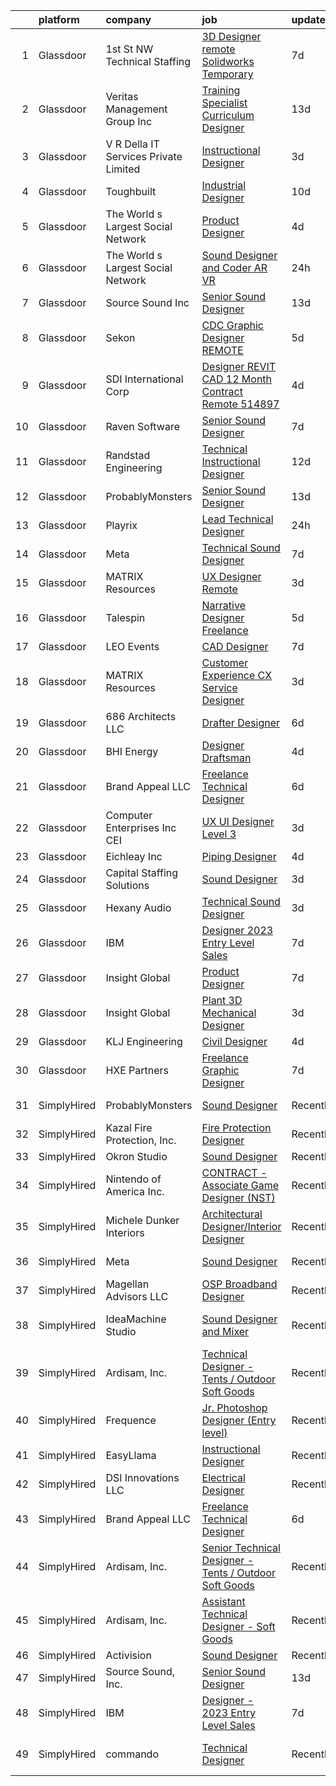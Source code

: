 

|    | platform    | company                               | job                                                                                                                                                                                                                                                                                                                                                                                                                                                                                                                                                                                                                                                                                                                                                                                                                                                                                                                                                                                                                                                                                                                                                                                                                                                                                                                                                                                                                                            | update_time   | location             |
|---:|:------------|:--------------------------------------|:-----------------------------------------------------------------------------------------------------------------------------------------------------------------------------------------------------------------------------------------------------------------------------------------------------------------------------------------------------------------------------------------------------------------------------------------------------------------------------------------------------------------------------------------------------------------------------------------------------------------------------------------------------------------------------------------------------------------------------------------------------------------------------------------------------------------------------------------------------------------------------------------------------------------------------------------------------------------------------------------------------------------------------------------------------------------------------------------------------------------------------------------------------------------------------------------------------------------------------------------------------------------------------------------------------------------------------------------------------------------------------------------------------------------------------------------------|:--------------|:---------------------|
|  1 | Glassdoor   | 1st St  NW Technical Staffing         | [3D Designer  remote Solidworks Temporary](https://www.glassdoor.com/partner/jobListing.htm?pos=119&ao=1110586&s=58&guid=0000018311b235b68705e4965f21dac6&src=GD_JOB_AD&t=SR&vt=w&ea=1&cs=1_1dfa6908&cb=1662449235920&jobListingId=1008101147436&cpc=47CFDC01B3F81FAC&jrtk=3-0-1gc8r4df8kbns801-1gc8r4dfrii2i800-d4879d03b2981eb5--6NYlbfkN0Dax8UoX6EQsni4_ZSF9vye0BkMdAXnBGZ9YnjGpfOQl0bOt3kFrViS9pzQb-UkbyuTLk9lBJa0OMA4qMS6a-OFvIw734BbqW6J4ftJsRXUYWG69gurxtLodjSwr1yjvY6e_2OvYDI2aO1q43GghrlOeDtC0f8O2sLjnoXTnasp1rHg8Be--iCzHUhcQbdI059KhKNRmH7yg9cu3fo_TM6v4PiZI_tICkxv0Eb4elEVKZLVCmEDrtZHdOY2j4M0fb_uIFZTqn6uwRX8i1pcwqclgMWvHLupTTRvGPNoH3doDQAWUeXH0kbxwl96Ru6EZmm-F_aQQ3DN6QCYdKdguw-t6TnobD_mCHY7X9z9jdUTPdegQUZ2X4BgJ6EuwnyOK8LpJ8RypEPGeOlVhLE_0_9jRcGqlMBMgNZJlnCJR2fzqdlDl_eQ-GLOjdIyXkIFxFhbcCpRuK4fM9sqUZOQX7VElMy2yo5Bi6OpDlLPyfXpFdh6C6MlY-jF)                                                                                                                                                                                                                                                                                                                                                                                                                                                                                                                                                                            | 7d            | Plymouth, MN         |
|  2 | Glassdoor   | Veritas Management Group  Inc         | [Training Specialist Curriculum Designer](https://www.glassdoor.com/partner/jobListing.htm?pos=120&ao=1110586&s=58&guid=0000018311b235b68705e4965f21dac6&src=GD_JOB_AD&t=SR&vt=w&ea=1&cs=1_6cc565e6&cb=1662449235920&jobListingId=1008088623135&cpc=C4A69CCDBB3B9599&jrtk=3-0-1gc8r4df8kbns801-1gc8r4dfrii2i800-5bdea39022ee96d7--6NYlbfkN0AwL9nwKinBujlUHd3bnOteLMhe8AWPbYYjEMBC_yUuta8Lk9bb-2a1I5FGaQqxjXl5GxCoiMAopUXM03MZuZKAbrGtpWjCVy2g-eUtYyMff4e6aEGPRBnR3Dyd1ExvDjyTMt9XN5DpynFCrMEkFzaWHhX3rmRsINuN5UT-YBrk4TCTK4Xi24CuYWqtVWedBCb8ufIQrMYBzEE2i3QvhUSf6fhAJfpAWOvsx274WP7TaAi0ZQ8g7U4TayJeINXBs1rO03b84Avlhvdsi6SdbCfPAUeBvC4c9TiI7zb3Jrk9YOw0xK21YqiZWCsrqYIltalNMJm2KQrCFqkU412mCbLF50cN5QWlpZGp6TPMiVzeUVRlNlwZYBFjnQBvWR7srs1-cHxHK1bW1cd13ctblVrbePfTKy0H1VHKK3ORPOeENeD4HasVutSlbiJ5LSnfg_j_GIwGnL4y8qDNcivMTcgCo3M_AKZu9-W3g0LBZgQypK5ggZYLHjd97CV_e_h74aHrgZsnwDQ6kj-6MG9UoF6G)                                                                                                                                                                                                                                                                                                                                                                                                                                                                                                                                             | 13d           | Remote               |
|  3 | Glassdoor   | V R Della IT Services Private Limited | [Instructional Designer](https://www.glassdoor.com/partner/jobListing.htm?pos=117&ao=1110586&s=58&guid=0000018311b235b68705e4965f21dac6&src=GD_JOB_AD&t=SR&vt=w&ea=1&cs=1_4fa40bdf&cb=1662449235919&jobListingId=1008114766072&cpc=2CAED5C921A5F994&jrtk=3-0-1gc8r4df8kbns801-1gc8r4dfrii2i800-cf474f3642b24d94--6NYlbfkN0BCfH3gCGpMIZQRxhXoUlG1SCQU1pI8drFJx67PhZnu-KjHoYoYcHCEFHTdji-YRv6Tc4uXmEWKVCrm93-qDYpviG9vrn7DLH4nLfJ9TO6fEthmqCO1KiNIMEN4Xu8wcNYe8TrFmbDNu_ulrD5bcq6w41p049XOI9PzRxt8NTzO7XlJp3bxZzc9DU3AmJUlMtH4GtUTUHez506d_bg9d5Urhha9mNKGNdfAvRkCAsDK1d1aRPlxb7VGUrDoD4DbHbe0HXDBgD5aPHGgjwWTpbv3lmTIzrAhsvixcJycMOksGJ9OGsxYW3r47dGmoYk7EN8-43LUVZ3oQo6gnKVXPHqvLiPV6ujUBfSZNUXdFRCyXPwBcW8hNqAQqI9XRrMAO-vu9Yk6YV2djoN7KNIL6e6jxEPRYWnMqH2HatWW9NuD7zconjQGMjLckjp4JohfHaOyZOqNilAoji36UETultajITOkFNbwBxPITNOVbCwgebWNABySpOv9PZm702amEqC5Z50Wp081dA%3D%3D)                                                                                                                                                                                                                                                                                                                                                                                                                                                                                                                                                                  | 3d            | Remote               |
|  4 | Glassdoor   | Toughbuilt                            | [Industrial Designer](https://www.glassdoor.com/partner/jobListing.htm?pos=106&ao=1110586&s=58&guid=0000018311b235b68705e4965f21dac6&src=GD_JOB_AD&t=SR&vt=w&ea=1&cs=1_41421246&cb=1662449235918&jobListingId=1008097155623&cpc=5FEB1BEB8E14EF52&jrtk=3-0-1gc8r4df8kbns801-1gc8r4dfrii2i800-bd6e057162e15386--6NYlbfkN0C4BDBIIfYywdCnnQWSiy8nzgMXr_T-T3FVOPaJNWu58urVZR_WXMhr7GerRInzqyZodNFCU-1hxePv9TSo5-WxOfosiTA8u4e2wBpH9yUNgJzlsujyNpnDkKT3UNTvNTe6xSC2Izl9AqMOUTGHqiTcG7HVBVyoxSnDnAOWvtqTd7Fg62TqBdCV22qzM1Zolz7dPPzU21LrG49FWiJZ3g1M9Q5CD6jSz3Sc5UIxHcrQSJDVsKbW94Ic_PzkbLiLLEbw9WwY7M5Aq5VyrjZsYY4tKnEty-JxV_MjdZc6PI5KSN6HB_mGBdq6pYhTEEe6igdWFp6dds-cgDwkiapVPHYIzZLvPmi0ssEQEOU17frSQC5y3JAx_zfZ2KTm4wOUzq5Nue_8Amv5AserJ5EKeUn4EPIGL5qtTOB_X6FZp1V8HDAe0W_pas854mQyepKyxIPA64LlDVzMIngjhaNV2BoukfgO9FMwaAu7Pup4CIKETXd6kW4oxWb5m37cv97oAAlrwrjrxwPKUg%3D%3D)                                                                                                                                                                                                                                                                                                                                                                                                                                                                                                                                                                     | 10d           | Irvine, CA           |
|  5 | Glassdoor   | The World s Largest Social Network    | [Product Designer](https://www.glassdoor.com/partner/jobListing.htm?pos=111&ao=1110586&s=58&guid=0000018311b235b68705e4965f21dac6&src=GD_JOB_AD&t=SR&vt=w&ea=1&cs=1_35604856&cb=1662449235918&jobListingId=1008112599844&cpc=7AD1D84939BBEEF3&jrtk=3-0-1gc8r4df8kbns801-1gc8r4dfrii2i800-b3d15ef42cee080c--6NYlbfkN0DSgjPPcnEdvoK3uuxfISLALE6pB1FR7YSHOr_tSg5_QGIhoz_2VqUepdcKLBLI_zTbR1UYnUQgETXBZs3VGV3fssXZsBX8sT2z0C9Q5-qcBwvZvbc2EDZQFGzAj4guOqukMzRdG9r0DhuoCiLj2vR1xQhCUgxcwBJKCrk71Ljh9kyHywOabeZTbDfs94WF9IdRubOWUbeedsF-3tKSFMz9nFwo8i32k03_fQsB67-gbR4hA0DdxQrpQ6sGrX7irj2_AiYI3VP1k0-UAyZVPkRo00dgVQQVAVE4enMcL75r-ekwDPzxzLHcNmMWm-m-l0118ZlBx620E8V9id6uFflVF-pKNjawzdCNsHHKQN61xexj1Prl2QYoAqe2Se4AshhbhT92YlWdjoxMCF9MLRZfkk8w31t_7OqRi0I9A5vXIkPKNPG0shrZDHPJl0jnXMwmjF0Jbvd4V0kYJjJcQzI2jlcCc7s-_shTmIJA4QE7DMj7ygML4ySwfthSNl0K5B4vbgI9LGpy_VPMa8k7UqRlAtfuUEKUlNaiIC8LFqT5D6v7OWi4MwU5an0is07Q7YYELfLOjYEwKSaElbzSe3yi)                                                                                                                                                                                                                                                                                                                                                                                                                                                                                                    | 4d            | San Diego, CA        |
|  6 | Glassdoor   | The World s Largest Social Network    | [Sound Designer and Coder  AR VR ](https://www.glassdoor.com/partner/jobListing.htm?pos=110&ao=1110586&s=58&guid=0000018311b235b68705e4965f21dac6&src=GD_JOB_AD&t=SR&vt=w&ea=1&cs=1_ee02b9ec&cb=1662449235918&jobListingId=1008119621897&cpc=7AD1D84939BBEEF3&jrtk=3-0-1gc8r4df8kbns801-1gc8r4dfrii2i800-792e069ce58ec255--6NYlbfkN0DSgjPPcnEdvoK3uuxfISLALE6pB1FR7YSHOr_tSg5_QGIhoz_2VqUepdcKLBLI_zSAkyoPLr8SW09-PjMp5E3sUsZ27AYwJCrMelMSnXS0uT1ZKTCetCxW1DzSBrWn2OZEGuHuHB4Kpypt8iVx5QGZb1-8THVZWrH1Dg0s0-WNklFEyS_twdARfkRsrJevIpy9w4nkrV2uIKpWVua-S_fwCGwgUxDxgllR9sQC6fdf1j6JKe9qyVifux8mR6bjQmkO0NnuHsqk50KbC3jDMN_oVdvoOPDj-2427fL9NtJXwEZ1rErjQ67ecGdpiQNDb1DAE5MmS8_dWqFm0gXtDntg5wKlZvUEGNyC5ynUR44nHyB10VnXu0s1uVmvB-gj85IXubKCvhKyVzkKRiU0x2xisSgR7Zei1j7hhfx4oN56Kdy0fgMKg57hyKXcIWH4gzQQDP4M_mJYiX7rhC6sT7Xoe9qtw5QGitRP4Dh0_saIEbdfDHE1FRSxIQW0OsdXzywl7a0ecSjy4JsOfdXf0pT0v5BerGl9pS68j-M4z97rR3ylOqBQjw6Oc3CQXtf_RYYJZHTB3lx8uHFiAM_StCnJ)                                                                                                                                                                                                                                                                                                                                                                                                                                                                                    | 24h           | Baltimore, MD        |
|  7 | Glassdoor   | Source Sound  Inc                     | [Senior Sound Designer](https://www.glassdoor.com/partner/jobListing.htm?pos=122&ao=1136043&s=58&guid=0000018311b235b68705e4965f21dac6&src=GD_JOB_AD&t=SR&vt=w&ea=1&cs=1_2f607191&cb=1662449235920&jobListingId=1008089350796&jrtk=3-0-1gc8r4df8kbns801-1gc8r4dfrii2i800-b47b731b9588a909-)                                                                                                                                                                                                                                                                                                                                                                                                                                                                                                                                                                                                                                                                                                                                                                                                                                                                                                                                                                                                                                                                                                                                                    | 13d           | Remote               |
|  8 | Glassdoor   | Sekon                                 | [CDC Graphic Designer   REMOTE](https://www.glassdoor.com/partner/jobListing.htm?pos=128&ao=1136043&s=58&guid=0000018311b235b68705e4965f21dac6&src=GD_JOB_AD&t=SR&vt=w&ea=1&cs=1_be8ff446&cb=1662449235920&jobListingId=1008106121782&jrtk=3-0-1gc8r4df8kbns801-1gc8r4dfrii2i800-f0b83dce37d3bac8-)                                                                                                                                                                                                                                                                                                                                                                                                                                                                                                                                                                                                                                                                                                                                                                                                                                                                                                                                                                                                                                                                                                                                            | 5d            | Atlanta, GA          |
|  9 | Glassdoor   | SDI International Corp                | [Designer REVIT CAD 12 Month Contract Remote   514897 ](https://www.glassdoor.com/partner/jobListing.htm?pos=109&ao=1110586&s=58&guid=0000018311b235b68705e4965f21dac6&src=GD_JOB_AD&t=SR&vt=w&ea=1&cs=1_c0ee8b18&cb=1662449235918&jobListingId=1008110855049&cpc=8795CF9063CD573D&jrtk=3-0-1gc8r4df8kbns801-1gc8r4dfrii2i800-37cea7c43d5011fb--6NYlbfkN0Bpkr0gJgqqHEIfrrGctVATkpcI4_CflKALKoBiu5AQD__GyEOPCzqRkbHslo4OGyojJ5pVqL-hGjTButAiiokbDBHzDHSFFsuOT-yDvDpkQwKPtYJlyht88PcMmGnUme5xFBZ4Z9qmeJJ8Y-rT241BxKVN_zEQniEEXXWeXpjqBhvD80suT7MdXVH_s_Zx5vknKeuRaqR9xCJmAWbmJMAENRLy8REx7qGpy_ypSY145mZ71rYa2wYfO_seKmiW6Y9K5ssV4yhCYR0g1S29K8fWFpyFIKJhuTEk1GeEkrIRg3p8YYI8LzwIFGwtRNqwwxFlwd7YU2nBNS_a0XUGzsbyGBqG8NePiegpGH1F5S6mb3OfeHM5n-4GjNA-TeFcEcBGKbvYuu2ienT0I54RbWb_NEk_oSQdhniiqTF1dYMSmi05pfxZNDyePY8ED0SY_JJhWtO_OoEERtD9P968lgLvk4pp0T-J1_VOrsHIYHMTol9uFWznGUc8Jr0JCl6EnyhGuCxM4ng3cA%3D%3D)                                                                                                                                                                                                                                                                                                                                                                                                                                                                                                                                   | 4d            | Remote               |
| 10 | Glassdoor   | Raven Software                        | [Senior Sound Designer](https://www.glassdoor.com/partner/jobListing.htm?pos=124&ao=1136043&s=58&guid=0000018311b235b68705e4965f21dac6&src=GD_JOB_AD&t=SR&vt=w&cs=1_a70c824d&cb=1662449235920&jobListingId=1008100457472&jrtk=3-0-1gc8r4df8kbns801-1gc8r4dfrii2i800-0c9b850959a03d08-)                                                                                                                                                                                                                                                                                                                                                                                                                                                                                                                                                                                                                                                                                                                                                                                                                                                                                                                                                                                                                                                                                                                                                         | 7d            | Middleton, WI        |
| 11 | Glassdoor   | Randstad Engineering                  | [Technical Instructional Designer](https://www.glassdoor.com/partner/jobListing.htm?pos=116&ao=1110586&s=58&guid=0000018311b235b68705e4965f21dac6&src=GD_JOB_AD&t=SR&vt=w&ea=1&cs=1_cf06957a&cb=1662449235919&jobListingId=1008091665657&cpc=9DC6E4D8324653EE&jrtk=3-0-1gc8r4df8kbns801-1gc8r4dfrii2i800-4e9c400072612d33--6NYlbfkN0BDx217eft1lC7uqItkaModCFPNh_e0lnHdKkvEJecXwu4gIqA7CFTnXnpT3oVx672KDArTtx1aHrKw0gqohFQPT8pPyEnxY5nSI_5vJXljXddiuB0emOj4KsDFe4KKnmVelmt6yInbwBNPPrHnDX_0JTfp0HEFotiDRpodoXdu3jbr3s3jQun5JOkHB6YVFZt2dbPAjhNoBKQYsup9VZUnXzwESrpY0KrRKe1Lggfx3yl6q1hCH5Ck7WAvDXXj8QAiYKQ7gKyuMPauqfO1KdZBZx5ym4PZ4R3ISJd3rVfqUngAkFRab-DIXDOU27vR_Bn7SdXqGQswd6r4EmPLMG4Ic-QkmxzRre4vJURG4fdnOs0gn4G3rEAkgCC4exyIl-zTn8GX9anSnPfOLQpeH0QtUTbS8t8dfR06QZhcTo3I_y8jSkMHfV_3z-w_Xm8qhKLYHlDalEf4bd5GIC6hqiLz9kmuwaPItEtMm-M88hh1UojDmK1u9qxqI-wyzLRWnGoOTTvzBraPRe5t-XEdXegG_OJgJKo2xpOPXIvReNu55HbSCSV2D5as1sIlHC6yzbmIGsxyjE6hIZZ_0JQ-dwWc3gau2kJaOLi5B4dCy8xLnrT06li38e8dsgB90RdJunmN4mdr_Ybh_9YOTz2CRBhJ)                                                                                                                                                                                                                                                                                                                                                                                                                    | 12d           | Atlanta, GA          |
| 12 | Glassdoor   | ProbablyMonsters                      | [Senior Sound Designer](https://www.glassdoor.com/partner/jobListing.htm?pos=129&ao=1136043&s=58&guid=0000018311b235b68705e4965f21dac6&src=GD_JOB_AD&t=SR&vt=w&cs=1_f565ef75&cb=1662449235921&jobListingId=1008089372884&jrtk=3-0-1gc8r4df8kbns801-1gc8r4dfrii2i800-96f95f7783ae8a59-)                                                                                                                                                                                                                                                                                                                                                                                                                                                                                                                                                                                                                                                                                                                                                                                                                                                                                                                                                                                                                                                                                                                                                         | 13d           | Bellevue, WA         |
| 13 | Glassdoor   | Playrix                               | [Lead Technical Designer](https://www.glassdoor.com/partner/jobListing.htm?pos=125&ao=1136043&s=58&guid=0000018311b235b68705e4965f21dac6&src=GD_JOB_AD&t=SR&vt=w&cs=1_0c167bfb&cb=1662449235920&jobListingId=1008118610336&jrtk=3-0-1gc8r4df8kbns801-1gc8r4dfrii2i800-d248418c722f7d18-)                                                                                                                                                                                                                                                                                                                                                                                                                                                                                                                                                                                                                                                                                                                                                                                                                                                                                                                                                                                                                                                                                                                                                       | 24h           | Remote               |
| 14 | Glassdoor   | Meta                                  | [Technical Sound Designer](https://www.glassdoor.com/partner/jobListing.htm?pos=103&ao=1110586&s=58&guid=0000018311b235b68705e4965f21dac6&src=GD_JOB_AD&t=SR&vt=w&cs=1_5e5c9489&cb=1662449235917&jobListingId=1008102577905&cpc=149B3D5996025BBA&jrtk=3-0-1gc8r4df8kbns801-1gc8r4dfrii2i800-43ee8e8957f197b7--6NYlbfkN0DYl4UJW4r1Vl7FEn6T9F-rD9lpC-0oMJVSiWjK_MGUd8e8cHXcpv6KPyjLHZEfqkWRCwULr6X75ieJARrAKqgWzisG7J3CWnOtR8MXVg9h6RHVQw8LxsUXbtRHyQGBkIiZRs1E6q1KlzilZzbDkEbl4cSfOYHD8WJrsx4Oe5zq0efzKGC4tT9j4LIwYr4PYn5NjV4YGU46Wm385nmGJ_H1hDNTcqWt6Fbq_V7XGDWakXFmsXa3aaTRJaPTWuOeEUO-GABB-1lJrbIKEm8o2ZasMoU8UwCzPqFxBKK7fO4Eip26STnbj57C7NZPoZH0rvkhnfCcfbScJxN4EMtk72v9c6Hvx4F0R06kT6B9YQQmbMh89xuwpI4wdz1MouRQ41Y4zXcJnqQ7rHpGl82JhPRaSd1dSMVXkmNImfwWXKpT_AfreA0JFSiV0Caw4aiJ0HwFsXDdCQonkX-uw-zGjosz68xRKuzvthb3308ukSksMe5nEl6yVuZByIzbyzHOibgZKveMW3nqV6RhLXvDwcS9BgtUdz3vDI0vRno-GqfYRsvXC1Z72TjN-QBd3dXdZ8fYOvQ8SetAAQZGOZOIVUKuuXg7SIxDWPZLk9Y3e79d-hSPqiqOYdSIqa4bGj_WlRuNrDOFAL11QddjhdrnSDQW0BPjkj2syeDbZvyZ88UkUWOJQKWnfGHVfB8t8m60bpTivOn-PDCjsngyp_NN40OKfkRty2XFcJwo5I8Z06Vs0jj_PuChG9Q29dsaPLH4PNdG3IWJtJC9wCuf-nORnjtHFXcboDxKFr-JYzrgmmBz70zgse-qsnQoz4WVj1g2Vftmga6hcIblv8m-GKj2aRCPv01L510-mMMGQWQnkuWB-5a8ZkJpS2sFXofxa3o-dekI7HyK76eQALMfGnSIBZDGWQPFCPRVDsHqn4YwyqwqgwIUE3LuMj5NZ4fM35shwnykteFRzP2iZ0AFRVpKUfKeRNvMa5uj3q-susUZsnAPcqf7rt9hvXc1Ox-j3ZY_qkSU8SfFJke_eDQ0-hOjKlwVP_haZQQEQVcQPUdVD9ujgnBWeo-zIyxd) | 7d            | Remote               |
| 15 | Glassdoor   | MATRIX Resources                      | [UX Designer  Remote ](https://www.glassdoor.com/partner/jobListing.htm?pos=121&ao=1110586&s=58&guid=0000018311b235b68705e4965f21dac6&src=GD_JOB_AD&t=SR&vt=w&ea=1&cs=1_24279ab9&cb=1662449235920&jobListingId=1008114156930&cpc=9908D8D4413DBB8A&jrtk=3-0-1gc8r4df8kbns801-1gc8r4dfrii2i800-1acb59e05500209f--6NYlbfkN0De5ppvndiyxA0pMSLQzOe_j9Mra0KF_8EhxTxOKXtZIfhM20E97mGJJkld1Jz77JEq1fQtsCFRdJQ9Rf0H8e1jmjFQdWz8Hf65nTK4GbH1MNF7Fs41-ca5mlZLwuRa05NDJ-njNrgAST_k9O6k6nENNUJX_-5Q3bwT9_QkWXeT8am7ldsykCR5OLKiE2jY9iTFVqtH-nvFpcBScAuEpdquwBwmGcQ0OmBY1GGTamtJL7ZzKCbd1NI2kni0v_UvEUlcIyA2hjML6yrFWmqQ92egTR5-wyJb6jFx9bteBjdjlyyO0B4Ihuzi47giOGYfk7UBdI0JDxHeOk-jo9x_OpgmBjHlxlfEBNVD9KiNwKv_xuO84axjPdHJv07efRQWbbibaJ_UanRsPMPsxQO2dzuQpgVFPMyzfqRxpIwW3P6je0oQW_WQug7fbkKna79NI29JI6jEUD7ZH2Bm0Rn1lu6CZXA1ya-Whfz1ZzZGg85Bwzgub68xGaEVJl-v48ZS52A7mMwP4_Mux56GWrEtY9HVi7C9oFTiGbIEWA5yOopC4g%3D%3D)                                                                                                                                                                                                                                                                                                                                                                                                                                                                                                                                    | 3d            | Tampa, FL            |
| 16 | Glassdoor   | Talespin                              | [Narrative Designer  Freelance ](https://www.glassdoor.com/partner/jobListing.htm?pos=130&ao=1136043&s=58&guid=0000018311b235b68705e4965f21dac6&src=GD_JOB_AD&t=SR&vt=w&ea=1&cs=1_2dde0b8f&cb=1662449235921&jobListingId=1008108368903&jrtk=3-0-1gc8r4df8kbns801-1gc8r4dfrii2i800-8cc7e455942fa37d-)                                                                                                                                                                                                                                                                                                                                                                                                                                                                                                                                                                                                                                                                                                                                                                                                                                                                                                                                                                                                                                                                                                                                           | 5d            | Remote               |
| 17 | Glassdoor   | LEO Events                            | [CAD Designer](https://www.glassdoor.com/partner/jobListing.htm?pos=108&ao=1110586&s=58&guid=0000018311b235b68705e4965f21dac6&src=GD_JOB_AD&t=SR&vt=w&ea=1&cs=1_e810ccde&cb=1662449235918&jobListingId=1008100992380&cpc=F583A5AE0DDDFE3A&jrtk=3-0-1gc8r4df8kbns801-1gc8r4dfrii2i800-109c3a28ccf10167--6NYlbfkN0CNc4_XkOrCJIG4rbt7jOELJF_6cAKStNL9BRzWr9Kw78iNJD37WLtKG3tFquRggugNsE3svMqATYLYlihgyGr3MDlAuj1Ftqk0IIy8Mp3KB_tq5JKzgDCQRkfud6uWgcQJW8Lfvd3kTiY7efwWTiZ0jGkgbTTLSO4xUC0mexDNJdjhpcl-rSViQaCrgxQGuGCnLLgHtOaKoFXm10je4MRWev_wI6pAiG9rmBvKYaP-_uZEwLW1XMFhzHZxzK7OPQyK_3pAIXXb5EIXA1sOD0leNaF8NULEqrhSmlXfgvB6ULDhsK4TeoodcDe8qsoo8lxtVa9XYuMT4H3Wq5vzDxTrB-ueRj-i8vCuPruNnIfZ-faMYNT2QOSD9Eq6ITilm21WYTinEwYPuHbEjlBX-QL3v6JpRM_r14Ox_73MgqD5Roh9LflE53ZUsqMCjrddLZ_gt96S2kvKCiqDkoZsX9gPs1bioMh0kHQo5cE_m0DHpOCCbdS0VvWe)                                                                                                                                                                                                                                                                                                                                                                                                                                                                                                                                                                                                        | 7d            | Remote               |
| 18 | Glassdoor   | MATRIX Resources                      | [Customer Experience  CX  Service Designer](https://www.glassdoor.com/partner/jobListing.htm?pos=118&ao=1110586&s=58&guid=0000018311b235b68705e4965f21dac6&src=GD_JOB_AD&t=SR&vt=w&ea=1&cs=1_c0ce6111&cb=1662449235919&jobListingId=1008114980487&cpc=48B9F4758953335C&jrtk=3-0-1gc8r4df8kbns801-1gc8r4dfrii2i800-8fdc9e77b5b9af57--6NYlbfkN0De5ppvndiyxA0pMSLQzOe_j9Mra0KF_8EhxTxOKXtZIfhM20E97mGJ28x3XA14Fw0MDe4-u9t_iaJI5c3oEjwThfuKDYXNko2geWARyY7qkmTuagxBmgBePKS2U1czbO_iUzXUSibE25HHrwU7DlGO-E0fGKgpAI1hRWE26Pnb1wuSejhnC3urwLWpsKjji6VWZR9FLollsmemGHTJSbQzQYjaabrGWlYlQThHsM1PsUuDdSx4FCH9GkqIp1vejMfyhPpfaews48vGjbKy2pjURSaklJJkZ0DoshK5hz81qZ_CTt8FKZYPdqz_kcXcq6wIp3CygI3DjJgHzbI2pg19iHW2838kn2wzx74EI0sDXj_VPbraEn0wGec9LXQN4TH1bHn4awPgb1YF5QDtxmIDNh1ersiY02enyKjVoqpcoc5um7A6olqbr1lVnOvPLlNKaRiUw_hYLRFnY5qE0WYhZEms9bRzfyHv0xHTROAGYSx_NCP2o_v92TYenhFodC7fOtog7AuyL0VFcknGHFMAGK4Rdis7969gdz2DHm7BQQ%3D%3D)                                                                                                                                                                                                                                                                                                                                                                                                                                                                                                               | 3d            | San Francisco, CA    |
| 19 | Glassdoor   | 686 Architects LLC                    | [Drafter Designer](https://www.glassdoor.com/partner/jobListing.htm?pos=104&ao=1110586&s=58&guid=0000018311b235b68705e4965f21dac6&src=GD_JOB_AD&t=SR&vt=w&ea=1&cs=1_d17e4879&cb=1662449235917&jobListingId=1008103922408&cpc=EE7F0D06914A6BE7&jrtk=3-0-1gc8r4df8kbns801-1gc8r4dfrii2i800-2616a9526ce040b6--6NYlbfkN0D5EoDI19pzLD_ZoAvoqM1-O9qeTV9KvYbDAr1-bMzVcUrRYlcR_7Ev1kGWUuV89LzIUhkWdGri9LCjP0E4sj0QO5lGaRo0BklA9VGMkXh8-w7ivRM-VruUrEfTwDupZc2XmVFskyMuKd0hSNV7OPDAKCjGgklsyyJ5yZRrY0dAZwnH007USVJP1m3aYSUXpStXOAOxyRIfhszRG_vGTkbygn6qn8mPCttQl-ZYGeg0BX1eSF8dHC26xuSbFeaTfZMWJtmt733ezI1a9cWrHgZzl0LUHWzkrgsQgPHwDjl4rXnqUKykhnznhv8ivQc26pMHvpAtOev4CCvgvGrB7kMP-cdkWt4raaM-SyjDr3IFNi3HqXfdooHPwnO-hNid6Fvz9UoDO19fBvwaxjOfeV0K2DHn9EK-E6b2m9SFXM_BM9ZpYdhhz9C-ZZ-qXZ0MvkYBztAsezkE-AysfpFlppkM5wWlUR-GbV2_0tlvqzlxMdxzDROKxqy8dSMxXdl94Sk%3D)                                                                                                                                                                                                                                                                                                                                                                                                                                                                                                                                                                                      | 6d            | Dorchester, MA       |
| 20 | Glassdoor   | BHI Energy                            | [Designer Draftsman](https://www.glassdoor.com/partner/jobListing.htm?pos=115&ao=1110586&s=58&guid=0000018311b235b68705e4965f21dac6&src=GD_JOB_AD&t=SR&vt=w&ea=1&cs=1_5f4a4cac&cb=1662449235919&jobListingId=1008110539251&cpc=036CEF58F9688075&jrtk=3-0-1gc8r4df8kbns801-1gc8r4dfrii2i800-d2a2b50963cdfc12--6NYlbfkN0AHu6iHo_UsXgM9kfBFlc5QVOhOe1JniIZYFa2Kb2bNFV1GAa3tvOjW918fQx-QuqBAwfuDQctPbAyz73Usui4NcNHRyFheP3pAkg3YlhMrcYHcB2lHlcl6uZDy0_l5r81oOuHgab2SrmieebPEZI4RcOqQY8ER-VCiv_leuIBfP2_q8Ndo1uz31Kzspy0RSF2FfVtiJyViS52NLl6cXgETNB1IHfjKXcML60SxFIvxivxR2yNaiGdsdjoePM9ip1iISnPJFzsykNL0xpSgi-UBs6ji6MxyrHGOH_BBkaErRu4ZNatsESTNBL1ChqrLVVGEIbilr2dGtCwrBgA1llb149rP1Wm9VwXPvZy1z5fBtK2fJ1rttlM9ZK1DcYBt3D6U6kUllYn6vxFuq1It6hWEbAppZAXX6OQWhPUy-O0-IjQyhZIJKLbb8XAwbcG2TvL6GztPZ4Pd7_31aVCPPHWRdlaSPZg6xWtWIq5bFKkcggRZj6bgBqcXGtThNXvld1rNPN97fHJ9bBM6ZiX3ttVfF-CrwDckNVBtvy5rOYObNuKYfrtcRXuzN99t-uXcvBCgk0Wdbo3eYqCMGWW9pROZIpedv5f3Ani6LJyzCstiH8ATvAaTz5-Dw08kCaw1F33V4_J9EXIlP4kWiTUl3tJGNTO4Z1ks_Tc6E67BUTU4VLA2hmCZTZQgk4yODIRMG_xScDRNMEtDCzPqcCZIXqq3W-Xjsb8dge99teLYV1Mcoo1njDpBl6eTOpRmw4uqVPo2T11891hcV1qpRw2T9iaefiOkoAYLq5tGNGAI7w4ZCuT8rwMIa5X7)                                                                                                                                                                                                                                                                  | 4d            | Cayce, SC            |
| 21 | Glassdoor   | Brand Appeal LLC                      | [Freelance Technical Designer](https://www.glassdoor.com/partner/jobListing.htm?pos=102&ao=1110586&s=58&guid=0000018311b235b68705e4965f21dac6&src=GD_JOB_AD&t=SR&vt=w&ea=1&cs=1_e75dba74&cb=1662449235917&jobListingId=1008103519002&cpc=9908D8D4413DBB8A&jrtk=3-0-1gc8r4df8kbns801-1gc8r4dfrii2i800-aab9ee2704808e65--6NYlbfkN0Bi-g4OEguhQEx4pjzkmulzkFDPdVMQm6g82nLRMcVRUEL01Dp3X9kPSmmnNzWOasHu-Gxs03dye4zJyUwrpd3ELADV7k0Gx2RQK9tTzsi29UzvHqC4i79Hbjn5WV--G6muOoLF0d9OSlvdkrg1J0SVutjhjhzEpUIP1Ssw_8O3Ln5eXsskxxRT5Rg1a3GYjznm_ge1wGAUCw8RqIhyt6pg3q4i8Mki3Adr0HS1qQMe7iFbi4j9IYzXZhlV3Xxq5Ibz9eMZ6CQs_M1AtWDoQio055VdQbfgOswVeUFe5GV83T7oOxUoazCKlQn2aNN4DUMGSJyHG7zmIKZCEGGMngbQTxZyr1OrLUHerty0jbmFQkPe7kA7aJoOfcr1p91qqvNQvnk7qD6_ypmOgzYbgyUXNdIyigFFgVUMxHvjIR5aTn3lb-K1X0ge5RuP4aBmqyKt1HezCCEZm9pl1CdzmxrlAz2vzbRtpjyLBNLKYFTWKzbO6Tl8boBa0OmbdYpsnI0%3D)                                                                                                                                                                                                                                                                                                                                                                                                                                                                                                                                                                          | 6d            | Remote               |
| 22 | Glassdoor   | Computer Enterprises  Inc   CEI       | [UX UI Designer Level 3](https://www.glassdoor.com/partner/jobListing.htm?pos=113&ao=1110586&s=58&guid=0000018311b235b68705e4965f21dac6&src=GD_JOB_AD&t=SR&vt=w&ea=1&cs=1_e0084615&cb=1662449235919&jobListingId=1008114458722&cpc=3DB599BF2F4828F0&jrtk=3-0-1gc8r4df8kbns801-1gc8r4dfrii2i800-91df08786b5b64c6--6NYlbfkN0AVVnl_N3xmP3MApcGA3sr6MLnz8P423WWILI1WvbjE8Ry71v-lom9NKs8rBQiPPSeqLTFoMWzh6tcsaSztQ8Z2WFlVj9q4PCblGzbo9xkQZJhKsJfQN-Cu-Kosv8Zred-oKuYPDnjzHYikmtTi-DHthttSy0Fj2oO5GApqJjPjRjLhNkyvANX5wd1jA9a0pFPFIhq_vMKFlIc7MSL__KmmMrrxL7eaEV-BN8jyZ3nUalOozCoH6KkM8JuzMz2Hw4ZQA0FNVmcMyryHl0A9PCahiFQbacFvK_OYnf6w426rrSQohf2LXspl3U-bkVvKfGX8bw4k_5nJZw6Q62_MOc_6CryUVO2ikKD8ui9blua3Z_TltC_CFJe9Q9iXbDFnjZlcWuvmj-yvsS0KepVuj4lR6yY8MqZ_ODFN6CUa92Q_liGL8-USYTx3yUPaP2rgpuvb-W5qrtJ8d2SA3SQ4jsNKnO8PQeTeFSnE_huf6T-YNcgCfGVay2uS0nu33OIYDgQ%3D)                                                                                                                                                                                                                                                                                                                                                                                                                                                                                                                                                                                | 3d            | Remote               |
| 23 | Glassdoor   | Eichleay  Inc                         | [Piping Designer](https://www.glassdoor.com/partner/jobListing.htm?pos=127&ao=1136043&s=58&guid=0000018311b235b68705e4965f21dac6&src=GD_JOB_AD&t=SR&vt=w&cs=1_43ef9dd8&cb=1662449235920&jobListingId=1008111206496&jrtk=3-0-1gc8r4df8kbns801-1gc8r4dfrii2i800-4a681df1c35d091d-)                                                                                                                                                                                                                                                                                                                                                                                                                                                                                                                                                                                                                                                                                                                                                                                                                                                                                                                                                                                                                                                                                                                                                               | 4d            | Remote               |
| 24 | Glassdoor   | Capital Staffing Solutions            | [Sound Designer](https://www.glassdoor.com/partner/jobListing.htm?pos=105&ao=1110586&s=58&guid=0000018311b235b68705e4965f21dac6&src=GD_JOB_AD&t=SR&vt=w&ea=1&cs=1_7383adf2&cb=1662449235918&jobListingId=1008114374344&cpc=8795CF9063CD573D&jrtk=3-0-1gc8r4df8kbns801-1gc8r4dfrii2i800-b8a7e5b70904a19e--6NYlbfkN0AHXq2vAVwR3IH7wgnTMdWCa3HguypIXx0DFudX-u0zu6XSU0N9gDGCMsnO9yvyAfN-w9ZDj2y4IJztBTj_DpNATP455ryBbc6HIlj1JRzLXgY_QhBREGrhOKT-dsILNU1H7GEHj6rekdNLERF2QVJCpUPs7TQqmQH248uMkm2P6H9TglB_2IHiZ_z69NiDLFqfJumFw54bJ7VnvqJxgE0d3xhGFN1Zu-XQQ8jgPWV0bCBAZFtpBTq9V7VcMGCfQj5HltkFx4hH7M48LXRpRFesy-R9ls6uWrDlVi8QKZR4Aihsf43HNsIWlBI3jpHOXuiLkVNsYkwji_q0p6kid7P9bQO1xEtmxSoJayRSujTFJkR-ZVFTvaKE0RfR3GeVyn1wyw4ywfnwSPviLdPaiFSk9j2EbWbx8vEtivMXHvF6fOLfdyYntF9V_rquUnpQO5uFjWIjBIbzKhOHQI3hVWKA5Vg6Az-U6pIrkgt6J5UG704fKIrBfe5mKO3muRncjVVS14PdwzPh_Q%3D%3D)                                                                                                                                                                                                                                                                                                                                                                                                                                                                                                                                                                          | 3d            | San Diego, CA        |
| 25 | Glassdoor   | Hexany Audio                          | [Technical Sound Designer](https://www.glassdoor.com/partner/jobListing.htm?pos=101&ao=1110586&s=58&guid=0000018311b235b68705e4965f21dac6&src=GD_JOB_AD&t=SR&vt=w&ea=1&cs=1_c267e412&cb=1662449235917&jobListingId=1008114321181&cpc=70E6D4E49C80165A&jrtk=3-0-1gc8r4df8kbns801-1gc8r4dfrii2i800-0ac8534fda25569b--6NYlbfkN0CFC62QAxPlQDUanI3CInFwDfLuR7bBing2k-9qaB2Sgc7mfRdyTz-EnIjEcjqKoAh4_ZZLLwyGjkgqwi6svkxAivLIJAIQwILeIjbqoOs_xRSKFIya7sfTf_opYwReedpv9fbyaMfagL_ldIDi899DzamSPVTzKUQ6FBR6yrjTDkrfgnIyK-QPQNkykjuk2w84_EOKq0jTigaZi8ffeSEMMCRXi-X-20Pktoz_3BkXqBgVz9ew2LMOhW21CYKEsPyyFlihWVLU61Kjo854xqlG-O_loL_cXUq6G1rNeZnjwFgOeg7rCnXktO3LEyWVvRcQj4Dh0x9f2Uv6awcsLq1gSPX6j1ovF24jqpxtRwT_d7yh-8N6IdN6bRhYlmV0Lbxzp2Hfc4CZpd6tQm6W3pftjrRcAHydcsd3PYq8826VffjoZFbLVXhnHVJrOx1U8_CqwctwBR70F0lP3Ez6haId16EqVG76l5bRctd4cq2CJyRtbVJ_Tcpu8UeWvGuOMGI%3D)                                                                                                                                                                                                                                                                                                                                                                                                                                                                                                                                                                              | 3d            | Bell Gardens, CA     |
| 26 | Glassdoor   | IBM                                   | [Designer   2023 Entry Level Sales](https://www.glassdoor.com/partner/jobListing.htm?pos=126&ao=1136043&s=58&guid=0000018311b235b68705e4965f21dac6&src=GD_JOB_AD&t=SR&vt=w&cs=1_c65ec45b&cb=1662449235920&jobListingId=1008102001236&jrtk=3-0-1gc8r4df8kbns801-1gc8r4dfrii2i800-9da5fa64b8d8adc2-)                                                                                                                                                                                                                                                                                                                                                                                                                                                                                                                                                                                                                                                                                                                                                                                                                                                                                                                                                                                                                                                                                                                                             | 7d            | New York, NY         |
| 27 | Glassdoor   | Insight Global                        | [Product Designer](https://www.glassdoor.com/partner/jobListing.htm?pos=112&ao=1110586&s=58&guid=0000018311b235b68705e4965f21dac6&src=GD_JOB_AD&t=SR&vt=w&ea=1&cs=1_27d5a96d&cb=1662449235919&jobListingId=1008101325887&cpc=3DB599BF2F4828F0&jrtk=3-0-1gc8r4df8kbns801-1gc8r4dfrii2i800-b6f6c3769a315662--6NYlbfkN0BKkHZu3wF05EeDimN_p6sYpKCMArvwa95YdH7UpkaBCuXZAtggzO9lGKJZ-EjBDGFpDzWFhfErbPeNOQdB-5sxu3TXSscELuTTzkvXRsH0FCSVFUJQpDsKHUilZN4l-wkK83dsuyh8TjKXCrhkzsZI2PM5AbogsvWiaJaC6pToV0wHxBsDJKkLjKn-wGCpxubiMtrFBC8xGtipwIUoP2U8K0SQhERVnaGqrAaVj-7pCgn_3lyfN186UwxOz9HHAkqcACs01vQW6aCKg6Hl8gW_G8jmCa7UyDSu0znvbzrz2pyUFHsQ9MuE5peUu-Db7LzuXq7NdSt0mZCywkU8GHwNGtzO5zSeWJJtluF8UhdJY5WEC6TnFjWN4Xc9aVKyJpFPwCTPDSXHJd-BlX3sw5DwVsx5RTzxcvA9xhSbmalI5QPnLJQrjUK4y0A5XOFihW2BEHn7VBhL_mH_fdeWPzrIfff2-4N6L5vfzcPCEIAQb5OBRaopJlQjygQ8s8XyXdc%3D)                                                                                                                                                                                                                                                                                                                                                                                                                                                                                                                                                                                      | 7d            | Remote               |
| 28 | Glassdoor   | Insight Global                        | [Plant 3D Mechanical Designer](https://www.glassdoor.com/partner/jobListing.htm?pos=114&ao=1110586&s=58&guid=0000018311b235b68705e4965f21dac6&src=GD_JOB_AD&t=SR&vt=w&ea=1&cs=1_6e8ff7b7&cb=1662449235919&jobListingId=1008114321349&cpc=65CC663E25211861&jrtk=3-0-1gc8r4df8kbns801-1gc8r4dfrii2i800-8168df1bf852774b--6NYlbfkN0BKkHZu3wF05EeDimN_p6sYpKCMArvwa95YdH7UpkaBCiPadoOw6FI30Q-FKaUBQD00urgq_VM1sA9hyFcbkiHpC18r7PS-Z4_NPO9Ij8cSGrMib0MVmZK-xlXzEf4HJbdFavzSoNwTSpKgPE64xhS9IgtMsDX_W2Itgklu5A9ZB69o_74wI05b3u0OPJlEzI_DxHWB5B8_Wb1oQI1E_TNOD3BkF63j0xQh_72sbtvlYIpWS5lLDWyfHYa_JKRCZFkf7xXv8Y3GePHxN08Q7UtK2PcH7i9rz0PVdd3dT4zMgikrDiJlXA78hmI2ZjPRiu2EbqiE6QHXLuYuYmThEFBPly-biIXnmPJczhwAPy3S-BQjMyk895_boMaCrE56Nu36qnQESYdBsnfWLq-SetUL3KXFnIxXClwIzq58YpO6e_GxJ6XYJVUnOA5jo_6S8qyL0c3JaMitNiv9OpGAZMQ3hq2A69KghcwkGZ-mHglQfrs6jCkRt0xkjUbVhtzkvRQwGfXiX0vxvTXrh19C3qyj)                                                                                                                                                                                                                                                                                                                                                                                                                                                                                                                                                        | 3d            | Remote               |
| 29 | Glassdoor   | KLJ Engineering                       | [Civil Designer](https://www.glassdoor.com/partner/jobListing.htm?pos=107&ao=1110586&s=58&guid=0000018311b235b68705e4965f21dac6&src=GD_JOB_AD&t=SR&vt=w&ea=1&cs=1_84af5165&cb=1662449235918&jobListingId=1008110325203&cpc=ACAF1607C5C1E404&jrtk=3-0-1gc8r4df8kbns801-1gc8r4dfrii2i800-d6a8ed65372185ba--6NYlbfkN0BSh0jfjZZDfvxju8iAV6c0n9AX9TGiueSCSHgWWSkMZrYKl2mVLUwdey1Scnmgcw8YFxjFXvK2Z0NJ7dO2h4zU5E1fC8bzYbSUqyNqNevycb8xewn8slDIpqmSYtUmhl-zty5PK-TQYnpDStgfpbN8EALb4EUII80P-LlTHtAMlB4krBbyaJAxRxD0993kuRPkFlMNg-o4cXxHBI3Y1eXjO4-mF3E4JFpuyAZgmjdwo73-YIf7c91qUH0D6r1hSCt-asg6eAUz3DtbLX3PD1-gYRnlb0UuiZsC_DEkdJWnjQNTbE74_e0fjJtE23U9PNx1gi6UjQJ6ngpdWNIJImmu-fvR6rhcdPVjfmiZI6MMBH8iTbLAV4Lh6S1SNpWdnLO-fdtLzwHUpXUtkE74SlpSFRkXYHGeOgayBbgkwg0X0TIHaT4fHE8IAH803tF6enzVkFUB1o58lGxlx3EfBM7aZFc1rWsQmIGr5k9fcmujjmOERKnj8e19Uw1VkHXA_FEcQvQFQnokzA%3D%3D)                                                                                                                                                                                                                                                                                                                                                                                                                                                                                                                                                                          | 4d            | Remote               |
| 30 | Glassdoor   | HXE Partners                          | [Freelance Graphic Designer](https://www.glassdoor.com/partner/jobListing.htm?pos=123&ao=1136043&s=58&guid=0000018311b235b68705e4965f21dac6&src=GD_JOB_AD&t=SR&vt=w&ea=1&cs=1_7bafecab&cb=1662449235920&jobListingId=1008101505024&jrtk=3-0-1gc8r4df8kbns801-1gc8r4dfrii2i800-7135aea3e10c5d56-)                                                                                                                                                                                                                                                                                                                                                                                                                                                                                                                                                                                                                                                                                                                                                                                                                                                                                                                                                                                                                                                                                                                                               | 7d            | Remote               |
| 31 | SimplyHired | ProbablyMonsters                      | [Sound Designer](https://www.simplyhired.com/job/xVZJO_x3JeDs2LzkkChu67VPgLeiK5h9tRK2JmP1MyniH3CkM-Yu_A?q=technical+sound+designer)                                                                                                                                                                                                                                                                                                                                                                                                                                                                                                                                                                                                                                                                                                                                                                                                                                                                                                                                                                                                                                                                                                                                                                                                                                                                                                            | Recently      | Bellevue, WA         |
| 32 | SimplyHired | Kazal Fire Protection, Inc.           | [Fire Protection Designer](https://www.simplyhired.com/job/Q1dex7tsETJdCpyGTi2pJ3hAmarCmHZ8pckYRk6idfy2Qmg3shUp5g?q=technical+sound+designer)                                                                                                                                                                                                                                                                                                                                                                                                                                                                                                                                                                                                                                                                                                                                                                                                                                                                                                                                                                                                                                                                                                                                                                                                                                                                                                  | Recently      | Tucson, AZ           |
| 33 | SimplyHired | Okron Studio                          | [Sound Designer](https://www.simplyhired.com/job/sH9iQ3mOxPZ_wzvQdODCegZwaaM9A5wNYJm87FJwvZBvB3d1YNX9TA?q=technical+sound+designer)                                                                                                                                                                                                                                                                                                                                                                                                                                                                                                                                                                                                                                                                                                                                                                                                                                                                                                                                                                                                                                                                                                                                                                                                                                                                                                            | Recently      | Remote               |
| 34 | SimplyHired | Nintendo of America Inc.              | [CONTRACT - Associate Game Designer (NST)](https://www.simplyhired.com/job/gtct-XnGZ_zTfwf6pqrShCeuZurC4G5GBTi3IVtDFjWKfsKBVgZsjg?q=technical+sound+designer)                                                                                                                                                                                                                                                                                                                                                                                                                                                                                                                                                                                                                                                                                                                                                                                                                                                                                                                                                                                                                                                                                                                                                                                                                                                                                  | Recently      | Redmond, WA          |
| 35 | SimplyHired | Michele Dunker Interiors              | [Architectural Designer/Interior Designer](https://www.simplyhired.com/job/uDZ1Uqr1SDUoachiJ2OJjx2UsJW1pAkh3GuVjip16ZWjcGHRRfCXWg?q=technical+sound+designer)                                                                                                                                                                                                                                                                                                                                                                                                                                                                                                                                                                                                                                                                                                                                                                                                                                                                                                                                                                                                                                                                                                                                                                                                                                                                                  | Recently      | Logan, UT            |
| 36 | SimplyHired | Meta                                  | [Sound Designer](https://www.simplyhired.com/job/B9jC5ZTtxgxvAo0pHZYEFQSV4L3HIbn0ieWkkGRZxYJtVOoKOsaAXg?q=technical+sound+designer)                                                                                                                                                                                                                                                                                                                                                                                                                                                                                                                                                                                                                                                                                                                                                                                                                                                                                                                                                                                                                                                                                                                                                                                                                                                                                                            | Recently      | Remote +3 locations  |
| 37 | SimplyHired | Magellan Advisors LLC                 | [OSP Broadband Designer](https://www.simplyhired.com/job/ciuxo51gbko7GffD52DKo4UpAg6AQGeZqyURjzVjvA0YPEL1oa4Oqg?q=technical+sound+designer)                                                                                                                                                                                                                                                                                                                                                                                                                                                                                                                                                                                                                                                                                                                                                                                                                                                                                                                                                                                                                                                                                                                                                                                                                                                                                                    | Recently      | Kansas City, MO      |
| 38 | SimplyHired | IdeaMachine Studio                    | [Sound Designer and Mixer](https://www.simplyhired.com/job/3_cnKWbKCzfz8K406esix9aXeGkS2iLw6vp3jwYHfDLUWBO0TV9GDQ?q=technical+sound+designer)                                                                                                                                                                                                                                                                                                                                                                                                                                                                                                                                                                                                                                                                                                                                                                                                                                                                                                                                                                                                                                                                                                                                                                                                                                                                                                  | Recently      | San Francisco, CA    |
| 39 | SimplyHired | Ardisam, Inc.                         | [Technical Designer - Tents / Outdoor Soft Goods](https://www.simplyhired.com/job/EaaUY8P8CZC-jWtF3gBuBBAHyCWnw5U7xo5UZYeE6UCkveJkbwWE3A?q=technical+sound+designer)                                                                                                                                                                                                                                                                                                                                                                                                                                                                                                                                                                                                                                                                                                                                                                                                                                                                                                                                                                                                                                                                                                                                                                                                                                                                           | Recently      | Cumberland, WI       |
| 40 | SimplyHired | Frequence                             | [Jr. Photoshop Designer (Entry level)](https://www.simplyhired.com/job/dk_2wWts5Sho9ibIYPoY7yDcDBCvZR4xtjSSYdJQghKdq9mlVvhh-w?q=technical+sound+designer)                                                                                                                                                                                                                                                                                                                                                                                                                                                                                                                                                                                                                                                                                                                                                                                                                                                                                                                                                                                                                                                                                                                                                                                                                                                                                      | Recently      | Remote               |
| 41 | SimplyHired | EasyLlama                             | [Instructional Designer](https://www.simplyhired.com/job/fZb4_iK_TMLxqkcJ3FnywvbaGEq9cvObrmumXy0jlQqcHNyy43AaDw?q=technical+sound+designer)                                                                                                                                                                                                                                                                                                                                                                                                                                                                                                                                                                                                                                                                                                                                                                                                                                                                                                                                                                                                                                                                                                                                                                                                                                                                                                    | Recently      | Remote               |
| 42 | SimplyHired | DSI Innovations LLC                   | [Electrical Designer](https://www.simplyhired.com/job/_M8uqvoqW6Kp9fxX-jCM4olqshC4fL23zfTN6IfjJTdmFV7KVDTQRg?q=technical+sound+designer)                                                                                                                                                                                                                                                                                                                                                                                                                                                                                                                                                                                                                                                                                                                                                                                                                                                                                                                                                                                                                                                                                                                                                                                                                                                                                                       | Recently      | Thomasville, NC      |
| 43 | SimplyHired | Brand Appeal LLC                      | [Freelance Technical Designer](https://www.simplyhired.com/job/XWBuUkMgXRcY1SWWzhtuHilTIfyjKKWj-gyYy-yBjVejL9Z71jSjvg?q=technical+sound+designer)                                                                                                                                                                                                                                                                                                                                                                                                                                                                                                                                                                                                                                                                                                                                                                                                                                                                                                                                                                                                                                                                                                                                                                                                                                                                                              | 6d            | Remote               |
| 44 | SimplyHired | Ardisam, Inc.                         | [Senior Technical Designer - Tents / Outdoor Soft Goods](https://www.simplyhired.com/job/kSdToVrQx3BPRBpCk2JhIU0d14q8Vy8EH6MGoL8Ol0v7nzLCHxcr8g?q=technical+sound+designer)                                                                                                                                                                                                                                                                                                                                                                                                                                                                                                                                                                                                                                                                                                                                                                                                                                                                                                                                                                                                                                                                                                                                                                                                                                                                    | Recently      | Cumberland, WI       |
| 45 | SimplyHired | Ardisam, Inc.                         | [Assistant Technical Designer - Soft Goods](https://www.simplyhired.com/job/jafiT_EcYBzGnOePu29f_8Ed396Mrh0zNYEUP8FnUnaTsDUh0gefLA?q=technical+sound+designer)                                                                                                                                                                                                                                                                                                                                                                                                                                                                                                                                                                                                                                                                                                                                                                                                                                                                                                                                                                                                                                                                                                                                                                                                                                                                                 | Recently      | Cumberland, WI       |
| 46 | SimplyHired | Activision                            | [Sound Designer](https://www.simplyhired.com/job/i7qlcqa6pP-srEpgyNNEjRvZmW5tDc8R6vUqXUq0hP94Ee2Cl5AgeQ?q=technical+sound+designer)                                                                                                                                                                                                                                                                                                                                                                                                                                                                                                                                                                                                                                                                                                                                                                                                                                                                                                                                                                                                                                                                                                                                                                                                                                                                                                            | Recently      | Austin, TX           |
| 47 | SimplyHired | Source Sound, Inc.                    | [Senior Sound Designer](https://www.simplyhired.com/job/mw3datBFZnSnzm3SFniNFlYC60OHbjYX1kgvM61bk-lO-0QBaaabnQ?q=technical+sound+designer)                                                                                                                                                                                                                                                                                                                                                                                                                                                                                                                                                                                                                                                                                                                                                                                                                                                                                                                                                                                                                                                                                                                                                                                                                                                                                                     | 13d           | Remote               |
| 48 | SimplyHired | IBM                                   | [Designer - 2023 Entry Level Sales](https://www.simplyhired.com/job/uVpWtemgl9Ze-AZh2eyka_T2qyrwyY3sJaAcFhafKYqWQhMGwXOfbw?q=technical+sound+designer)                                                                                                                                                                                                                                                                                                                                                                                                                                                                                                                                                                                                                                                                                                                                                                                                                                                                                                                                                                                                                                                                                                                                                                                                                                                                                         | 7d            | New York, NY         |
| 49 | SimplyHired | commando                              | [Technical Designer](https://www.simplyhired.com/job/51kjM_X2Joa2UeqZYZubaOo3Z4hdTvxhA_jcIgjlcQs1zII5KGddug?q=technical+sound+designer)                                                                                                                                                                                                                                                                                                                                                                                                                                                                                                                                                                                                                                                                                                                                                                                                                                                                                                                                                                                                                                                                                                                                                                                                                                                                                                        | Recently      | South Burlington, VT |